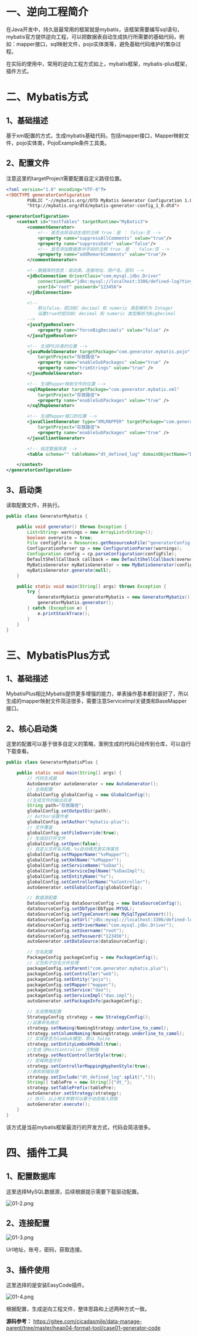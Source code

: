 # 一、逆向工程简介

在Java开发中，持久层最常用的框架就是mybatis，该框架需要编写sql语句，mybatis官方提供逆向工程，可以把数据表自动生成执行所需要的基础代码，例如：mapper接口，sql映射文件，pojo实体类等，避免基础代码维护的繁杂过程。

在实际的使用中，常用的逆向工程方式如上，mybatis框架，mybatis-plus框架，插件方式。

# 二、Mybatis方式

## 1、基础描述

基于xml配置的方式，生成mybatis基础代码，包括mapper接口，Mapper映射文件，pojo实体类，PojoExample条件工具类。

## 2、配置文件

注意这里的targetProject需要配置自定义路径位置。

```xml
<?xml version="1.0" encoding="UTF-8"?>
<!DOCTYPE generatorConfiguration
		PUBLIC "-//mybatis.org//DTD MyBatis Generator Configuration 1.0//EN"
		"http://mybatis.org/dtd/mybatis-generator-config_1_0.dtd">

<generatorConfiguration>
	<context id="testTables" targetRuntime="MyBatis3">
		<commentGenerator>
			<!-- 是否去除自动生成的注释 true：是 ： false:否 -->
			<property name="suppressAllComments" value="true"/>
			<property name="suppressDate" value="false"/>
			<!-- 是否添加数据表中字段的注释 true：是 ： false:否 -->
			<property name="addRemarkComments" value="true"/>
		</commentGenerator>

		<!--数据库的信息：驱动类、连接地址、用户名、密码 -->
		<jdbcConnection driverClass="com.mysql.jdbc.Driver"
			connectionURL="jdbc:mysql://localhost:3306/defined-log?tinyInt1isBit=false"
			userId="root" password="123456">
		</jdbcConnection>

		<!--
			默认false，把JDBC decimal 和 numeric 类型解析为 Integer
		    设置true时把JDBC decimal 和 numeric 类型解析为BigDecimal
		-->
		<javaTypeResolver>
			<property name="forceBigDecimals" value="false" />
		</javaTypeResolver>

		<!-- 生成POJO类的位置 -->
		<javaModelGenerator targetPackage="com.generator.mybatis.pojo"
			targetProject="存放路径">
			<property name="enableSubPackages" value="true" />
			<property name="trimStrings" value="true" />
		</javaModelGenerator>

		<!-- 生成Mapper映射文件的位置 -->
		<sqlMapGenerator targetPackage="com.generator.mybatis.xml"
			targetProject="存放路径">
			<property name="enableSubPackages" value="true" />
		</sqlMapGenerator>

		<!-- 生成Mapper接口的位置 -->
		<javaClientGenerator type="XMLMAPPER" targetPackage="com.generator.mybatis.mapper"
			targetProject="存放路径">
			<property name="enableSubPackages" value="true" />
		</javaClientGenerator>

		<!-- 指定数据库表 -->
		<table schema="" tableName="dt_defined_log" domainObjectName="DefinedLog"/>

	</context>
</generatorConfiguration>
```

## 3、启动类

读取配置文件，并执行。

```java
public class GeneratorMybatis {

    public void generator() throws Exception {
        List<String> warnings = new ArrayList<String>();
        boolean overwrite = true;
        File configFile = Resources.getResourceAsFile("generatorConfig.xml");
        ConfigurationParser cp = new ConfigurationParser(warnings);
        Configuration config = cp.parseConfiguration(configFile);
        DefaultShellCallback callback = new DefaultShellCallback(overwrite);
        MyBatisGenerator myBatisGenerator = new MyBatisGenerator(config,callback, warnings);
        myBatisGenerator.generate(null);
    }

    public static void main(String[] args) throws Exception {
        try {
            GeneratorMybatis generatorMybatis = new GeneratorMybatis();
            generatorMybatis.generator();
        } catch (Exception e) {
            e.printStackTrace();
        }
    }
}
```

# 三、MybatisPlus方式

## 1、基础描述

MybatisPlus相比Mybatis提供更多增强的能力，单表操作基本都封装好了，所以生成的mapper映射文件简洁很多，需要注意ServiceImpl关键类和BaseMapper接口。

## 2、核心启动类

这里的配置可以基于很多自定义的策略，案例生成的代码已经传到仓库，可以自行下载查看。

```java
public class GeneratorMybatisPlus {

    public static void main(String[] args) {
        // 代码生成器
        AutoGenerator autoGenerator = new AutoGenerator();
        // 全局配置
        GlobalConfig globalConfig = new GlobalConfig();
        //生成文件的输出目录
        String path="存放路径";
        globalConfig.setOutputDir(path);
        // Author设置作者
        globalConfig.setAuthor("mybatis-plus");
        // 文件覆盖
        globalConfig.setFileOverride(true);
        // 生成后打开文件
        globalConfig.setOpen(false);
        // 自定义文件名风格，%s自动填充表实体属性
        globalConfig.setMapperName("%sMapper");
        globalConfig.setXmlName("%sMapper");
        globalConfig.setServiceName("%sDao");
        globalConfig.setServiceImplName("%sDaoImpl");
        globalConfig.setEntityName("%s");
        globalConfig.setControllerName("%sController");
        autoGenerator.setGlobalConfig(globalConfig);

        // 数据源配置
        DataSourceConfig dataSourceConfig = new DataSourceConfig();
        dataSourceConfig.setDbType(DbType.MYSQL);
        dataSourceConfig.setTypeConvert(new MySqlTypeConvert());
        dataSourceConfig.setUrl("jdbc:mysql://localhost:3306/defined-log?tinyInt1isBit=false");
        dataSourceConfig.setDriverName("com.mysql.jdbc.Driver");
        dataSourceConfig.setUsername("root");
        dataSourceConfig.setPassword("123456");
        autoGenerator.setDataSource(dataSourceConfig);

        // 包名配置
        PackageConfig packageConfig = new PackageConfig();
        // 父包和子包名分开处理
        packageConfig.setParent("com.generator.mybatis.plus");
        packageConfig.setController("web");
        packageConfig.setEntity("pojo");
        packageConfig.setMapper("mapper");
        packageConfig.setService("dao");
        packageConfig.setServiceImpl("dao.impl");
        autoGenerator.setPackageInfo(packageConfig);

        // 生成策略配置
        StrategyConfig strategy = new StrategyConfig();
        //设置命名格式
        strategy.setNaming(NamingStrategy.underline_to_camel);
        strategy.setColumnNaming(NamingStrategy.underline_to_camel);
        // 实体是否为lombok模型，默认 false
        strategy.setEntityLombokModel(true);
        //生成 @RestController 控制器
        strategy.setRestControllerStyle(true);
        // 驼峰转连字符
        strategy.setControllerMappingHyphenStyle(true);
        //表和前缀处理
        strategy.setInclude("dt_defined_log".split(","));
        String[] tablePre = new String[]{"dt_"};
        strategy.setTablePrefix(tablePre);
        autoGenerator.setStrategy(strategy);
        // 执行，以上相关参数可以基于动态输入获取
        autoGenerator.execute();
    }
}
```

该方式是当前mybatis框架最流行的开发方式，代码会简洁很多。

# 四、插件工具

## 1、配置数据库

这里选择MySQL数据源，后续根据提示需要下载驱动配置。

![](https://images.gitee.com/uploads/images/2022/0212/202706_dd41e974_5064118.png "01-2.png")

## 2、连接配置

![](https://images.gitee.com/uploads/images/2022/0212/202730_91332f98_5064118.png "01-3.png")

Url地址，账号，密码，获取连接。

## 3、插件使用

这里选择的是安装EasyCode插件。

![](https://images.gitee.com/uploads/images/2022/0212/202752_a7daa8e3_5064118.png "01-4.png")

根据配置，生成逆向工程文件，整体思路和上述两种方式一致。

**源码参考：** https://gitee.com/cicadasmile/data-manage-parent/tree/master/heap04-format-tool/case01-generator-code